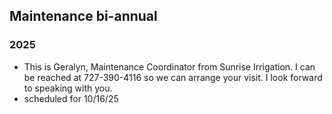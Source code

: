 ## Maintenance bi-annual
###  2025
- This is Geralyn, Maintenance Coordinator from Sunrise Irrigation. I can be reached at 727-390-4116 so we can arrange your visit. I look forward to speaking with you. 
- scheduled for 10/16/25


